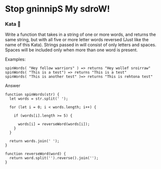 # Stop gninnipS My sdroW!

### Kata 🥋

Write a function that takes in a string of one or more words, and returns the same string, but with all five or more letter words reversed (Just like the name of this Kata). Strings passed in will consist of only letters and spaces. Spaces will be included only when more than one word is present.

Examples:

    spinWords( "Hey fellow warriors" ) => returns "Hey wollef sroirraw" 
    spinWords( "This is a test") => returns "This is a test" 
    spinWords( "This is another test" )=> returns "This is rehtona test"

Answer

    function spinWords(str) {
      let words = str.split(' ');

      for (let i = 0; i < words.length; i++) {

        if (words[i].length >= 5) {

          words[i] = reverseWord(words[i]);
        }
      }

      return words.join(' ');
    }

    function reverseWord(word) {
      return word.split('').reverse().join('');
    }
